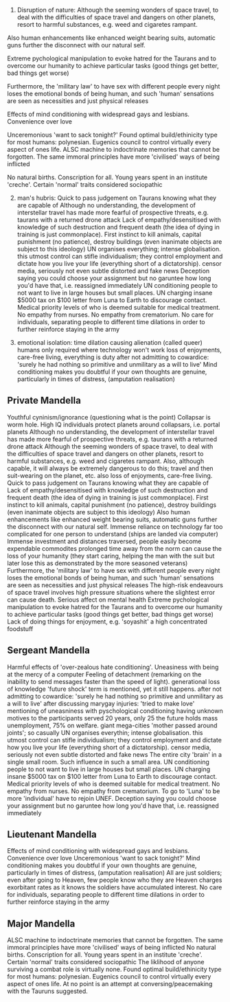 <!-- SPDX-License-Identifier: zlib-acknowledgement -->

1. Disruption of nature:
Although the seeming wonders of space travel, 
to deal with the difficulties of space travel and dangers on other planets, 
resort to harmful substances, e.g. weed and cigaretes rampant.

Also human enhancements like enhanced weight bearing suits, 
automatic guns further the disconnect with our natural self.

Extreme pychological manipulation to evoke hatred for the Taurans 
and to overcome our humanity to achieve particular tasks 
(good things get better, bad things get worse)

Furthermore, the 'military law' to have sex with different people 
every night loses the emotional bonds of being human, 
and such 'human' sensations are seen as necessities and just physical releases

Effects of mind conditioning with widespread gays and lesbians. Convenience over love

Unceremonious 'want to sack tonight?'
Found optimal build/ethinicity type for most humans: polynesian. 
Eugenics council to control virtually every aspect of ones life.
ALSC machine to indoctrinate memories that cannot be forgotten. 
The same immoral principles have more 'civilised' ways of being inflicted

No natural births. Conscription for all. Young years spent in an institute 'creche'. 
Certain 'normal' traits considered sociopathic

2. man's hubris:
Quick to pass judgement on Taurans knowing what they are capable of
Although no understanding, the development of interstellar travel 
has made more fearful of prospective threats, e.g. taurans with a returned drone attack 
Lack of empathy/desensitised with knowledge of such destruction and frequent death 
(the idea of dying in training is just commonplace). 
First instinct to kill animals, capital punishment (no patience), 
destroy buildings (even inanimate objects are subject to this ideology)
UN organises everything; intense globalisation. 
this utmost control can stifle individualism; 
they control employment and dictate how you live your life (everything short of a dictatorship). 
censor media, seriously not even subtle distorted and fake news
Deception saying you could choose your assignment but no garuntee how long you'd have that, i.e. reassigned immediately
UN conditioning people to not want to live in large houses but small places. 
UN charging insane $5000 tax on $100 letter from Luna to Earth to discourage contact.
Medical priority levels of who is deemed suitable for medical treatment. 
No empathy from nurses. No empathy from crematorium.
No care for individuals, separating people to different time dilations in order to further reinforce staying in the army

3. emotional isolation:
time dilation causing alienation (called queer)
humans only required where technology won't work
loss of enjoyments, care-free living, everything is duty
after not admitting to cowardice: 'surely he had nothing so primitive and unmilitary as a will to live'
Mind conditioning makes you doubtful if your own thoughts are genuine, particularly in times of distress, (amputation realisation)

## Private Mandella
Youthful cyninism/ignorance (questioning what is the point)
Collapsar is worm hole. High IQ individuals protect planets around collapsars, i.e. portal planets
Although no understanding, the development of interstellar travel has made more fearful of prospective threats, e.g. taurans with a returned drone attack 
Although the seeming wonders of space travel, to deal with the difficulties of space travel and dangers on other planets, resort to harmful substances, e.g. weed and cigaretes rampant.
Also, although capable, it will always be extremely dangerous to do this; travel and then suit-wearing on the planet, etc.
also loss of enjoyments, care-free living.
Quick to pass judgement on Taurans knowing what they are capable of
Lack of empathy/desensitised with knowledge of such destruction and frequent death (the idea of dying in training is just commonplace). 
First instinct to kill animals, capital punishment (no patience), destroy buildings (even inanimate objects are subject to this ideology)
Also human enhancements like enhanced weight bearing suits, automatic guns further the disconnect with our natural self.
Immense reliance on technology far too complicated for one person to understand (ships are landed via computer)
Immense investment and distances traversed, people easily become expendable commodites
prolonged time away from the norm can cause the loss of your humanity (they start caring, helping the man with the suit but later lose this as demonstrated by the more seasoned veterans)
Furthermore, the 'military law' to have sex with different people every night loses the emotional bonds of being human, and such 'human' sensations are seen as necessities and just physical releases
The high-risk endeavours of space travel involves high pressure situations where the slightest error can cause death. Serious affect on mental health
Extreme pychological manipulation to evoke hatred for the Taurans and to overcome our humanity to achieve particular tasks (good things get better, bad things get worse)
Lack of doing things for enjoyment, e.g. 'soyashit' a high concentrated foodstuff

## Sergeant Mandella
Harmful effects of 'over-zealous hate conditioning'.
Uneasiness with being at the mercy of a computer
Feeling of detachment (remarking on the inability to send messages faster than the speed of light). generational loss of knowledge
'future shock' term is mentioned, yet it still happens.
after not admitting to cowardice: 'surely he had nothing so primitive and unmilitary as a will to live'
after discussing marygay injuries: 'tried to make love'
mentioning of uneasniness with pyschological conditioning having unknown motives to the participants
served 20 years, only 25
the future holds mass unemployment, 75% on welfare. giant mega-cities
'mother passed around joints'; so casually
UN organises everythin; intense globalisation. this utmost control can stifle individualism; they control employment and dictate how you live your life (everything short of a dictatorship). 
censor media, seriously not even subtle distorted and fake news
The entire city 'brain' in a single small room. Such influence in such a small area.
UN conditioning people to not want to live in large houses but small places. UN charging insane $5000 tax on $100 letter from Luna to Earth to discourage contact.
Medical priority levels of who is deemed suitable for medical treatment. 
No empathy from nurses. No empathy from crematorium.
To go to 'Luna' to be more 'individual' have to rejoin UNEF.
Deception saying you could choose your assignment but no garuntee how long you'd have that, i.e. reassigned immediately

## Lieutenant Mandella
Effects of mind conditioning with widespread gays and lesbians. Convenience over love
Unceremonious 'want to sack tonight?'
Mind conditioning makes you doubtful if your own thoughts are genuine, particularly in times of distress, (amputation realisation)
All are just soldiers; even after going to Heaven, few people know who they are
Heaven charges exorbitant rates as it knows the soldiers have accumulated interest.
No care for individuals, separating people to different time dilations in order to further reinforce staying in the army

## Major Mandella
ALSC machine to indoctrinate memories that cannot be forgotten. The same immoral principles have more 'civilised' ways of being inflicted
No natural births. Conscription for all. Young years spent in an institute 'creche'. Certain 'normal' traits considered sociopathic
The liklihood of anyone surviving a combat role is virtually none.
Found optimal build/ethinicity type for most humans: polynesian. Eugenics council to control virtually every aspect of ones life.
At no point is an attempt at conversing/peacemaking with the Tauruns suggested.

